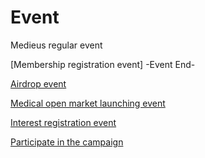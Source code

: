 # Event
Medieus regular event

[Membership registration event]
-Event End-

[Airdrop event](https://medieus.com/mevent/ "event in progress")

[Medical open market launching event](https://medieus.com/product/checkup/checkup.asp/ "event in progress")

[Interest registration event](https://medieus.com/ "event in progress")

[Participate in the campaign](https://medieus.com/ "event in progress")